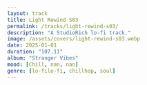 ```yaml
---
layout: track
title: Light Rewind S03
permalink: /tracks/light-rewind-s03/
description: "A StudioRich lo-fi track."
image: /assets/covers/light-rewind-s03.webp
date: 2025-01-01
duration: "107.11"
album: "Stranger Vibes"
mood: [Chill, nan, nan]
genre: [lo-filo-fi, chillhop, soul]
---
```

